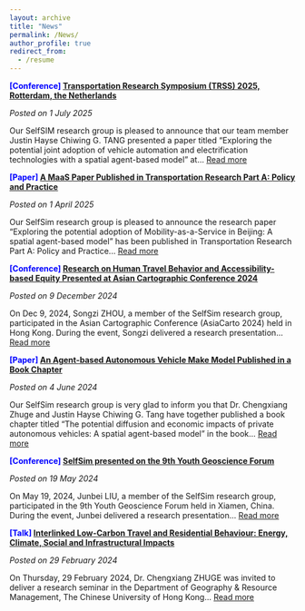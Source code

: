 ```yaml
---
layout: archive
title: "News"
permalink: /News/
author_profile: true
redirect_from:
  - /resume
---
```


**<font color=Blue>[Conference]</font> [Transportation Research Symposium (TRSS) 2025, Rotterdam, the Netherlands](news-6.md)**

*Posted on 1 July 2025*

Our SelfSIM research group is pleased to announce that our team member Justin Hayse Chiwing G. TANG presented a paper titled “Exploring the potential joint adoption of vehicle automation and electrification technologies with a spatial agent-based model” at... [Read more](news-6.md)

**<font color=Blue>[Paper]</font> [A MaaS Paper Published in Transportation Research Part A: Policy and Practice](news-5.md)**

*Posted on 1 April 2025*

Our SelfSim research group is pleased to announce the research paper “Exploring the potential adoption of Mobility-as-a-Service in Beijing: A spatial agent-based model” has been published in Transportation Research Part A: Policy and Practice... [Read more](news-5.md)

**<font color=Blue>[Conference]</font> [Research on Human Travel Behavior and Accessibility-based Equity Presented at Asian Cartographic Conference 2024](news-3.md)**

*Posted on 9 December 2024*

On Dec 9, 2024, Songzi ZHOU, a member of the SelfSim research group, participated in the Asian Cartographic Conference (AsiaCarto 2024) held in Hong Kong. During the event, Songzi delivered a research presentation... [Read more](news-3.md)

**<font color=Blue>[Paper]</font> [An Agent-based Autonomous Vehicle Make Model Published in a Book Chapter](news-4.md)**

*Posted on 4 June 2024*

Our SelfSim research group is very glad to inform you that Dr. Chengxiang Zhuge and Justin Hayse Chiwing G. Tang have together published a book chapter titled “The potential diffusion and economic impacts of private autonomous vehicles: A spatial agent-based model” in the book... [Read more](news-4.md)

**<font color=Blue>[Conference]</font> [SelfSim presented on the 9th Youth Geoscience Forum](news-2.md)**

*Posted on 19 May 2024*

On May 19, 2024, Junbei LIU, a member of the SelfSim research group, participated in the 9th Youth Geoscience Forum held in Xiamen, China. During the event, Junbei delivered a research presentation... [Read more](news-2.md)

**<font color=Blue>[Talk]</font> [Interlinked Low-Carbon Travel and Residential Behaviour: Energy, Climate, Social and  Infrastructural Impacts](news-1.md)**

*Posted on 29 February 2024*

On Thursday, 29 February 2024, Dr. Chengxiang ZHUGE was invited to deliver a research seminar in the Department of Geography & Resource Management, The Chinese University of Hong Kong... [Read more](news-1.md)






